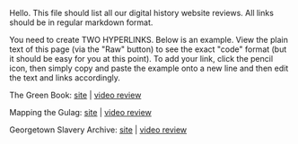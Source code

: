 Hello. This file should list all our digital history website reviews. All links should be in regular markdown format.

You need to create TWO HYPERLINKS. Below is an example. View the plain text of this page (via the "Raw" button) to see the exact "code" format (but it should be easy for you at this point). To add your link, click the pencil icon, then simply copy and paste the example onto a new line and then edit the text and links accordingly.

The Green Book: [site](http://publicdomain.nypl.org/greenbook-map/) | [video review](https://www.youtube.com/watch?v=C7tGm8KU7uA)

Mapping the Gulag: [site](http://www.gulagmaps.org) | [video review](https://m.youtube.com/watch?v=wFMJK9HdhjA)

Georgetown Slavery Archive: [site](http://slaveryarchive.georgetown.edu/about) | [video review](https://youtu.be/bifsQcL-CGw)
